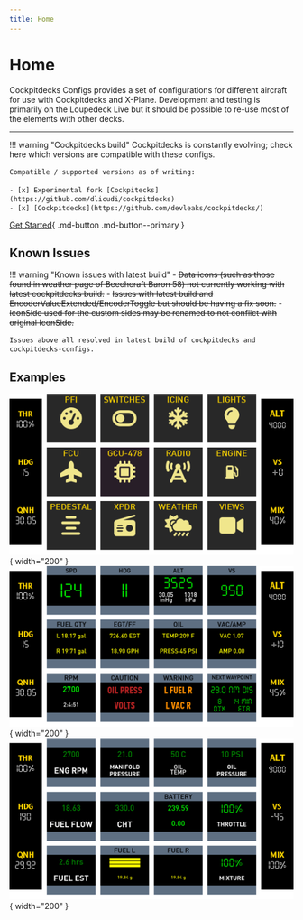 ```yaml
---
title: Home
---
```


# Home

Cockpitdecks Configs provides a set of configurations for different aircraft for use with Cockpitdecks and X-Plane. Development and testing is primarily on the Loupedeck Live but it should be possible to re-use most of the elements with other decks.

---

!!! warning "Cockpitdecks build"
    Cockpitdecks is constantly evolving; check here which versions are compatible with these configs.

    Compatible / supported versions as of writing:

    - [x] Experimental fork [Cockpitecks](https://github.com/dlicudi/cockpitdecks)
    - [x] [Cockpitdecks](https://github.com/devleaks/cockpitdecks/)


[Get Started](getting-started/installation.md){ .md-button .md-button--primary }

## Known Issues

!!! warning "Known issues with latest build"
    - ~~Data icons (such as those found in weather page of Beechcraft Baron 58) not currently working with latest cockpitdecks build.~~
    - ~~Issues with latest build and EncoderValueExtended/EncoderToggle but should be having a fix soon.~~
    - ~~IconSide used for the custom sides may be renamed to not conflict with original IconSide.~~

    Issues above all resolved in latest build of cockpitdecks and cockpitdecks-configs.

## Examples

![](./assets/images/cirrus-sr22/home.png){ width="200" }
![](./assets/images/cirrus-sr22/pfi.png){ width="200" }
![](./assets/images/cirrus-sr22/engine.png){ width="200" }



